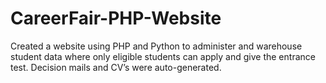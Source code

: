 # CareerFair-PHP-Website

Created a website using PHP and Python to administer and warehouse student data where only eligible students can apply and give the entrance test. Decision mails and CV’s were auto-generated.
